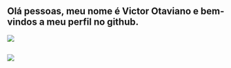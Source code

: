 ## Olá pessoas, meu nome é Victor Otaviano e bem-vindos a meu perfil no github.

<div>
  <a href="https://github.com/Espadasin">
    <img src="https://github-readme-stats.vercel.app/api?username=espadasin&show_icons=true&theme=dark#gh-dark-mode-only)](https://github.com/anuraghazra/github-readme-stats#gh-dark-mode-only">
  </a>
</div>

##

<div>
  <img src="https://skillicons.dev/icons?i=js,html,css,godot,cpp,nodejs,mysql,php"> 
</div>
